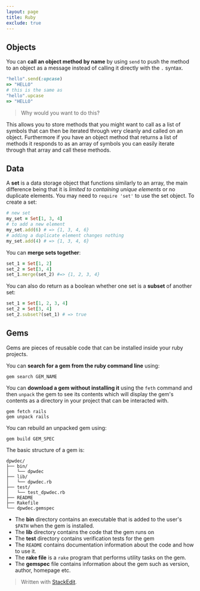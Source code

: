 ```yaml
---
layout: page
title: Ruby
exclude: true
---
```


## Objects
You can **call an object method by name** by using `send` to push the method to an object as a message instead of calling it directly with the `.` syntax.
```ruby
"hello".send(:upcase)
=> "HELLO"
# this is the same as
"hello".upcase
=> "HELLO"
```
> Why would you want to do this?

This allows you to store methods that you might want to call as a list of symbols that can then be iterated through very cleanly and called on an object. Furthermore if you have an object method that returns a list of methods it responds to as an array of symbols you can easily iterate through that array and call these methods.
## Data
A **set** is a data storage object  that functions similarly to an array, the main difference being that it is *limited to containing unique elements* or no duplicate elements. You may need to `require 'set'` to use the set object. To create a set:
```ruby
# new set
my_set = Set[1, 3, 4]
# to add a new element
my_set.add(6) # => {1, 3, 4, 6}
# adding a duplicate element changes nothing
my_set.add(4) # => {1, 3, 4, 6}
```
You can **merge sets together**:
```ruby
set_1 = Set[1, 2]
set_2 = Set[3, 4]
set_1.merge(set_2) #=> {1, 2, 3, 4}
```
You can also do return as a boolean whether one set is a **subset** of another set:
```ruby
set_1 = Set[1, 2, 3, 4]
set_2 = Set[3, 4]
set_2.subset?(set_1) # => true
```
## Gems
Gems are pieces of reusable code that can be installed inside your ruby projects. 

You can **search for a gem from the ruby command line** using:
```
gem search GEM_NAME
```
You can **download a gem without installing it** using the `feth` command and then `unpack` the gem to see its contents which will display the gem's contents as a directory in your project that can be interacted with.
```
gem fetch rails
gem unpack rails
```
You can rebuild an unpacked gem using:
```
gem build GEM_SPEC
```
The basic structure of a gem is:
```
dpwdec/
├── bin/
│   └── dpwdec
├── lib/
│   └── dpwdec.rb
├── test/
│   └── test_dpwdec.rb
├── README
├── Rakefile
└── dpwdec.gemspec
```

 - The **bin** directory contains an executable that is added to the user's `$PATH` when the gem is installed.
 - The **lib** directory contains the code that the gem runs on
 - The **test** directory contains verification tests for the gem
 - The `README` contains documentation information about the code and how to use it.
 - The **rake file** is a `rake` program that performs utility tasks on the gem.
 - The **gemspec** file contains information about the gem such as version, author, homepage etc.


> Written with [StackEdit](https://stackedit.io/).
<!--stackedit_data:
eyJoaXN0b3J5IjpbMTgyODYzMzM1MCwtMTEyNTEwNTk4NSwtMT
E1OTUyNzA0MV19
-->